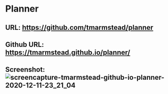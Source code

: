 # Planner

## URL: https://github.com/tmarmstead/planner

## Github URL: https://tmarmstead.github.io/planner/

## Screenshot: ![screencapture-tmarmstead-github-io-planner-2020-12-11-23_21_04](https://user-images.githubusercontent.com/71151032/101973682-d3283f80-3c07-11eb-9b15-31b38668f3e3.png)
